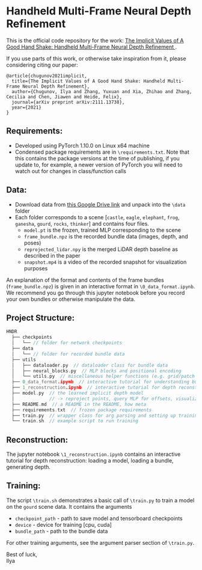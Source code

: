 # Handheld Multi-Frame Neural Depth Refinement

This is the official code repository for the work: [The Implicit Values of A Good Hand Shake: Handheld Multi-Frame Neural Depth Refinement
](https://light.princeton.edu/publication/hndr/).

If you use parts of this work, or otherwise take inspiration from it, please considering citing our paper:
```
@article{chugunov2021implicit,
  title={The Implicit Values of A Good Hand Shake: Handheld Multi-Frame Neural Depth Refinement},
  author={Chugunov, Ilya and Zhang, Yuxuan and Xia, Zhihao and Zhang, Cecilia and Chen, Jiawen and Heide, Felix},
  journal={arXiv preprint arXiv:2111.13738},
  year={2021}
}
```

## Requirements:
- Developed using PyTorch 1.10.0 on Linux x64 machine
- Condensed package requirements are in `\requirements.txt`. Note that this contains the package versions at the time of publishing, if you update to, for example, a newer version of PyTorch you will need to watch out for changes in class/function calls

## Data:
- Download data from [this Google Drive link](https://drive.google.com/drive/folders/1M6W6meoNdi7XfTaJYILsLrm1bEv5i9qv?usp=sharing) and unpack into the `\data` folder
- Each folder corresponds to a scene [`castle`, `eagle`, `elephant`, `frog`, `ganesha`, `gourd`, `rocks`, `thinker`] and contains four files. 
    - `model.pt` is the frozen, trained MLP corresponding to the scene
    - `frame_bundle.npz` is the recorded bundle data (images, depth, and poses)
    - `reprojected_lidar.npy` is the merged LiDAR depth baseline as described in the paper
    - `snapshot.mp4` is a video of the recorded snapshot for visualization purposes

An explanation of the format and contents of the frame bundles (`frame_bundle.npz`) is given in an interactive format in `\0_data_format.ipynb`. We recommend you go through this jupyter notebook before you record your own bundles or otherwise manipulate the data.

## Project Structure:
```cpp
HNDR
  ├── checkpoints  
  │   └── // folder for network checkpoints
  ├── data  
  │   └── // folder for recorded bundle data
  ├── utils  
  │   ├── dataloader.py  // dataloader class for bundle data
  │   ├── neural_blocks.py  // MLP blocks and positional encoding
  │   └── utils.py  // miscellaneous helper functions (e.g. grid/patch sample)
  ├── 0_data_format.ipynb  // interactive tutorial for understanding bundle data
  ├── 1_reconstruction.ipynb  // interactive tutorial for depth reconstruction
  ├── model.py  // the learned implicit depth model
  │             // -> reproject points, query MLP for offsets, visualization
  ├── README.md  // a README in the README, how meta
  ├── requirements.txt  // frozen package requirements
  ├── train.py  // wrapper class for arg parsing and setting up training loop
  └── train.sh  // example script to run training
```
## Reconstruction:
The jupyter notebook `\1_reconstruction.ipynb` contains an interactive tutorial for depth reconstruction: loading a model, loading a bundle, generating depth.

## Training:
The script `\train.sh` demonstrates a basic call of `\train.py` to train a model on the `gourd` scene data. It contains the arguments
- `checkpoint_path` - path to save model and tensorboard checkpoints
- `device` - device for training [cpu, cuda]
- `bundle_path` - path to the bundle data

For other training arguments, see the argument parser section of `\train.py`.


Best of luck,  
Ilya
